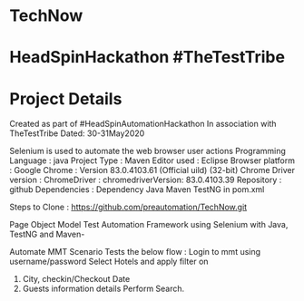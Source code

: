 # TechNow
# HeadSpinHackathon #TheTestTribe

# Project Details 
Created as part of #HeadSpinAutomationHackathon
In association with TheTestTribe
Dated: 30-31May2020 


Selenium is used to automate the web browser user actions
Programming Language : java
Project Type : Maven
Editor used : Eclipse
Browser platform : Google Chrome : Version 83.0.4103.61 (Official uild) (32-bit)
Chrome Driver version : ChromeDriver : chromedriverVersion: 83.0.4103.39
Repository : github
Dependencies : Dependency Java Maven TestNG in pom.xml

Steps to Clone : https://github.com/preautomation/TechNow.git



Page Object Model Test Automation Framework
using Selenium with Java, TestNG and Maven-

Automate MMT Scenario
Tests the below flow :
Login to mmt using username/password
Select Hotels and apply filter on 
1. City, checkin/Checkout Date
2. Guests information details 
Perform Search.
